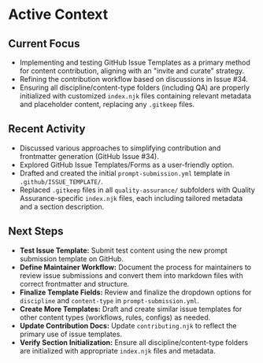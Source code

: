 # Active Context

## Current Focus
- Implementing and testing GitHub Issue Templates as a primary method for content contribution, aligning with an "invite and curate" strategy.
- Refining the contribution workflow based on discussions in Issue #34.
- Ensuring all discipline/content-type folders (including QA) are properly initialized with customized `index.njk` files containing relevant metadata and placeholder content, replacing any `.gitkeep` files.

## Recent Activity
- Discussed various approaches to simplifying contribution and frontmatter generation (GitHub Issue #34).
- Explored GitHub Issue Templates/Forms as a user-friendly option.
- Drafted and created the initial `prompt-submission.yml` template in `.github/ISSUE_TEMPLATE/`.
- Replaced `.gitkeep` files in all `quality-assurance/` subfolders with Quality Assurance-specific `index.njk` files, each including tailored metadata and a section description.

## Next Steps
- **Test Issue Template:** Submit test content using the new prompt submission template on GitHub.
- **Define Maintainer Workflow:** Document the process for maintainers to review issue submissions and convert them into markdown files with correct frontmatter and structure.
- **Finalize Template Fields:** Review and finalize the dropdown options for `discipline` and `content-type` in `prompt-submission.yml`.
- **Create More Templates:** Draft and create similar issue templates for other content types (workflows, rules, configs) as needed.
- **Update Contribution Docs:** Update `contributing.njk` to reflect the primary use of issue templates.
- **Verify Section Initialization:** Ensure all discipline/content-type folders are initialized with appropriate `index.njk` files and metadata. 